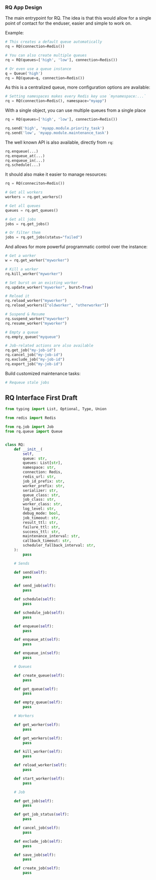 ### RQ App Design

The main entrypoint for RQ.
The idea is that this would allow for a single point of contact for the enduser,
easier and simple to work on.

Example:

```python
# This creates a default queue automatically
rq = RQ(connection=Redis())

# You can also create multiple queues
rq = RQ(queues=['high', 'low'], connection=Redis())

# Or even use a queue instance
q = Queue('high')
rq = RQ(queue=q, connection=Redis())
```

As this is a centralized queue, more configuration options are available:

```python
# Setting namespaces makes every Redis key use `mynamespace:...`
rq = RQ(connection=Redis(), namespace="myapp")
```

With a single object, you can use multiple queues from a single place

```python
rq = RQ(queues=['high', 'low'], connection=Redis())

rq.send('high', 'myapp.module.priority_task')
rq.send('low', 'myapp.module.maintenance_task')
```

The well known API is also available, directly from `rq`:

```python
rq.enqueue(...)
rq.enqueue_at(...)
rq.enqueue_in(...)
rq.schedule(...)
```

It should also make it easier to manage resources:

```python
rq = RQ(conneciton=Redis())

# Get all workers
workers = rq.get_workers()

# Get all queues
queues = rq.get_queues()

# Get all jobs
jobs = rq.get_jobs()

# Or filter them
jobs = rq.get_jobs(status="failed")
```

And allows for more powerful programmatic control over the instance:

```python
# Get a worker
w = rq.get_worker("myworker")

# Kill a worker
rq.kill_worker("myworker")

# Set burst on an existing worker
rq.update_worker("myworker", burst=True)

# Reload it
rq.reload_worker("myworker")
rq.reload_workers(["oldworker", "otherworker"])

# Suspend & Resume
rq.suspend_worker("myworker")
rq.resume_worker("myworker")

# Empty a queue
rq.empty_queue("myqueue")

# Job-related actions are also available
rq.get_job("my-job-id")
rq.cancel_job("my-job-id")
rq.exclude_job("my-job-id")
rq.export_job("my-job-id")
```

Build customized maintenance tasks:

```python
# Requeue stale jobs

```

## RQ Interface First Draft

```python
from typing import List, Optional, Type, Union

from redis import Redis

from rq.job import Job
from rq.queue import Queue


class RQ:
    def __init__(
        self,
        queue: str,
        queues: List[str],
        namespace: str,
        connection: Redis,
        redis_url: str,
        job_id_prefix: str,
        worker_prefix: str,
        serializer: str,
        queue_class: str,
        job_class: str,
        worker_class: str,
        log_level: str,
        debug_mode: bool,
        job_timeout: str,
        result_ttl: str,
        failure_ttl: str,
        success_ttl: str,
        maintenance_interval: str,
        callback_timeout: str,
        scheduler_fallback_interval: str,
    ):
        pass

    # Sends

    def send(self):
        pass

    def send_job(self):
        pass

    def schedule(self):
        pass

    def schedule_job(self):
        pass

    def enqueue(self):
        pass

    def enqueue_at(self):
        pass

    def enqueue_in(self):
        pass

    # Queues

    def create_queue(self):
        pass

    def get_queue(self):
        pass

    def empty_queue(self):
        pass

    # Workers

    def get_worker(self):
        pass

    def get_workers(self):
        pass

    def kill_worker(self):
        pass

    def reload_worker(self):
        pass

    def start_worker(self):
        pass

    # Job

    def get_job(self):
        pass

    def get_job_status(self):
        pass

    def cancel_job(self):
        pass

    def exclude_job(self):
        pass

    def save_job(self):
        pass

    def create_job(self):
        pass
```
